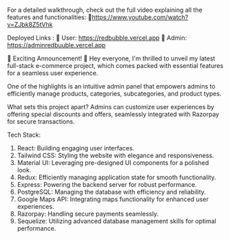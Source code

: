 For a detailed walkthrough, check out the full video explaining all the
features and functionalities:
🔗https://www.youtube.com/watch?v=ZJbk8Z5tVhk

Deployed Links :
🔗 User: https://redbubble.vercel.app
🔗 Admin: https://adminredbuuble.vercel.app

🌟 Exciting Announcement! 🌟
Hey everyone, I'm thrilled to unveil my latest full-stack e-commerce project, which comes packed with essential features for a seamless user experience.

One of the highlights is an intuitive admin panel that empowers admins to efficiently manage products, categories, subcategories, and product types.

What sets this project apart? Admins can customize user experiences by offering special discounts and offers, seamlessly integrated with Razorpay for secure transactions.

Tech Stack:
1. React: Building engaging user interfaces.
2. Tailwind CSS: Styling the website with elegance and responsiveness.
3. Material UI: Leveraging pre-designed UI components for a polished look.
4. Redux: Efficiently managing application state for smooth functionality.
5. Express: Powering the backend server for robust performance.
6. PostgreSQL: Managing the database with efficiency and reliability.
7. Google Maps API: Integrating maps functionality for enhanced user experiences.
8. Razorpay: Handling secure payments seamlessly.
9. Sequelize: Utilizing advanced database management skills for optimal performance.
